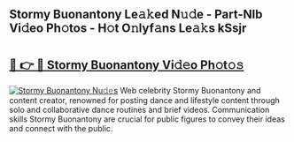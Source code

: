 ## Stormy Buonantony Le𝚊𝚔ed N𝚞𝚍e - Part-NIb Vi𝚍eo Ph𝚘tos - H𝚘t O𝚗lyf𝚊ns Le𝚊𝚔s kSsjr

# <h2><a href="http://hf6jm0.feru.top/?c=Stormy+Buonantony">🔗 👉 🔴 Stormy Buonantony Vi𝚍𝚎o Ph𝚘t𝚘𝚜</a></h2>

[![Stormy Buonantony Nu𝚍𝚎s](https://i.imgur.com/0TWrTi3.gif)](http://hf6jm0.feru.top/?c=Stormy+Buonantony)
Web celebrity Stormy Buonantony and content creator, renowned for posting dance and lifestyle content through solo and collaborative dance routines and brief videos. Communication skills Stormy Buonantony are crucial for public figures to convey their ideas and connect with the public. 
